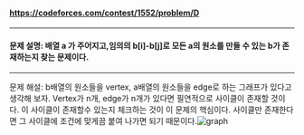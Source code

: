 #### https://codeforces.com/contest/1552/problem/D

---

#### 문제 설명: 배열 a 가 주어지고,임의의 b[i]-b[j]로 모든 a의 원소를 만들 수 있는 b가 존재하는지 찾는 문제이다. 

---

문제 해설: b배열의 원소들을 vertex, a배열의 원소들을 edge로 하는 그래프가 있다고 생각해 보자. Vertex가 n개, edge가 n개가 있다면 필연적으로 사이클이 존재할 것이다. 이 사이클이 존재할수 있는지 체크하는 것이 이 문제의 핵심이다.  사이클만 존재한다면 그 사이클에 조건에 맞게끔 붙여 나가면 되기 때문이다.![graph](https://user-images.githubusercontent.com/41511949/127618756-6ee1fc6e-7a95-43e3-9c88-66f95e355554.png)

